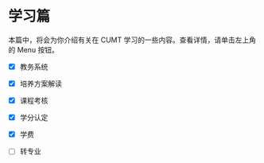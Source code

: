 # 学习篇

本篇中，将会为你介绍有关在 CUMT 学习的一些内容。查看详情，请单击左上角的 Menu 按钮。

- [x] 教务系统
- [x] 培养方案解读
- [x] 课程考核
- [x] 学分认定
- [x] 学费
- [ ] 转专业





